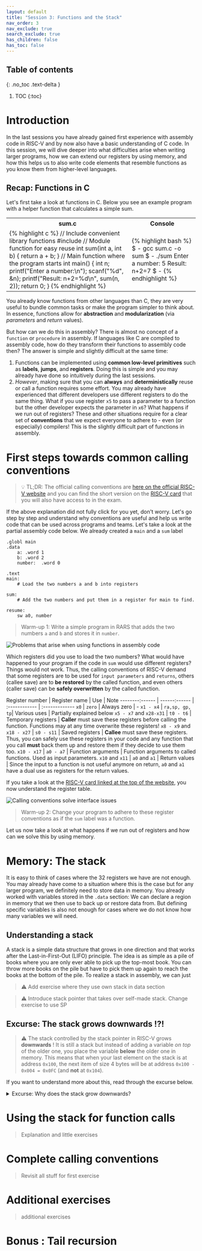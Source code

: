 ```yaml
---
layout: default
title: "Session 3: Functions and the Stack"
nav_order: 3
nav_exclude: true
search_exclude: true
has_children: false
has_toc: false
---
```


## Table of contents
{: .no_toc .text-delta }

1. TOC
{:toc}

# Introduction

In the last sessions you have already gained first experience with assembly code in RISC-V and by now also have a basic understanding of C code.
In this session, we will dive deeper into what difficulties arise when writing larger programs, how we can extend our registers by using memory, and how this helps us to also write code elements that resemble functions as you know them from higher-level languages.

## Recap: Functions in C

Let's first take a look at functions in C. Below you see an example program with a helper function that calculates a simple sum.

<table>
<tr>
<th>sum.c</th>
<th>Console</th>
</tr>
<tr>
<td>
{% highlight c %}
// Include convenient library functions
#include <stdio.h>
// Module function for easy reuse
int sum(int a, int b)
{
    return a + b;
}
// Main function where the program starts
int main()
{
    int n;
    printf("Enter a number:\n");
    scanf("%d", &n);
    printf("Result: n+2=%d\n", sum(n, 2));
    return 0;
}
{% endhighlight %}
</td>
<td>
{% highlight bash %}
$ - gcc sum.c -o sum
$ - ./sum
Enter a number:
5
Result: n+2=7
$ -
{% endhighlight %}
</td>
</tr>
</table>

You already know functions from other languages than C, they are very useful to bundle common tasks or make the program simpler to think about. In essence, functions allow for **abstraction** and **modularization** (via *parameters* and *return* values).

But how can we do this in assembly? There is almost no concept of a `function` or `procedure` in assembly. If languages like C are compiled to assembly code, how do they transform their functions to assembly code then? 
The answer is simple and slightly difficult at the same time:

1. Functions can be implemented using **common low-level primitives** such as **labels**, **jumps**, and **registers**. Doing this is simple and you may already have done so intuitively during the last sessions.
1. *However*, making sure that you can **always** and **deterministically** reuse or call a function requires some effort. You may already have experienced that different developers use different registers to do the same thing. What if you use register `x5` to pass a parameter to a function but the other developer expects the parameter in `x6`? What happens if we run out of registers? These and other situations require for a clear set of **conventions** that we expect everyone to adhere to - even (or especially) compilers! This is the slightly difficult part of functions in assembly.

# First steps towards common calling conventions

> :bulb: TL;DR: The official calling conventions are [here on the official RISC-V website](https://riscv.org/wp-content/uploads/2015/01/riscv-calling.pdf) and you can find the short version on the [RISC-V card](/files/riscv-card.pdf) that you will also have access to in the exam.

If the above explanation did not fully click for you yet, don't worry. Let's go step by step and understand why conventions are useful and help us write code that can be used across programs and teams.
Let's take a look at the partial assembly code below. We already created a `main` and a `sum` label 


```armasm
.globl main
.data
    a: .word 1
    b: .word 2
    number:  .word 0

.text
main:
    # Load the two numbers a and b into registers

sum:
    # Add the two numbers and put them in a register for main to find.

resume:
    sw a0, number

```

> Warm-up 1: Write a simple program in RARS that adds the two numbers `a` and `b` and stores it in `number`.

![Problems that arise when using functions in assembly code](calling-conventions-problem.png "Problems that arise when using functions in assembly code")

Which registers did you use to load the two numbers? What would have happened to your program if the code in `sum` would use different registers? Things would not work. Thus, the calling conventions of RISC-V demand that some registers are to be used for `input parameters` and `returns`, others (callee save) are to **be restored** by the called function, and even others (caller save) can be **safely overwritten** by the called function.

Register number             | Register name | Use                   | Note
--------:------             | ------:------ | :------------         | :-------------
`x0`                        | `zero`        | Always zero           | -
`x1 - x4`                   | `ra,sp, gp, tp`| Various uses         | Partially explained below
`x5 - x7` and `x28-x31`     | `t0 - t6`     | Temporary registers   | **Caller** must save these registers before calling the function. Functions may at any time overwrite these registers!
`x8 - x9` and `x18 - x27`   | `s0 - s11`    | Saved registers       | **Callee** must save these registers. Thus, you can safely use these registers in your code and any function that you call **must** back them up and restore them if they decide to use them too.
`x10 - x17`                 | `a0 - a7`     | Function arguments    | Function arguments to called functions. Used as input parameters.
`x10` and `x11`             | `a0` and `a1` | Return values         | Since the input to a function is not useful anymore on return, `a0` and `a1` have a dual use as registers for the return values.

If you take a look at the [RISC-V card linked at the top of the website](/files/riscv-card.pdf), you now understand the register table.

![Calling conventions solve interface issues](calling-conventions-solution.png "Calling conventions solve interface issues")

> Warm-up 2: Change your program to adhere to these register conventions as if the `sum` label was a function.



Let us now take a look at what happens if we run out of registers and how can we solve this by using memory.

# Memory: The stack

It is easy to think of cases where the 32 registers we have are not enough. You may already have come to a situation where this is the case but for any larger program, we definitely need to store data in memory.
You already worked with variables stored in the `.data` section: We can declare a region in memory that we then use to back up or restore data from. But defining specific variables is also not enough for cases where we do not know how many variables we will need.

## Understanding a stack

A stack is a simple data structure that grows in one direction and that works after the Last-in-First-Out (LIFO) principle. The idea is as simple as a pile of books where you are only ever able to pick up the top-most book. You can throw more books on the pile but have to pick them up again to reach the books at the bottom of the pile.
To realize a stack in assembly, we can just 

> :warning: Add exercise where they use own stack in data section

> :warning: Introduce stack pointer that takes over self-made stack. Change exercise to use SP


## Excurse: The stack grows downwards !?!

> :warning: The stack controlled by the stack pointer in RISC-V grows **downwards** ! It is still a stack but instead of adding a variable *on top* of the older one, you place the variable **below** the older one in memory. This means that when your last element on the stack is at address `0x100`, the next item of size 4 bytes will be at address `0x100 - 0x004 = 0x0FC` (and **not** at `0x104`).

If you want to understand more about this, read through the excurse below.

<details closed markdown="block">
  <summary>
    Excurse: Why does the stack grow downwards?
  </summary>
  {: .text-gamma .text-blue-000 }

There is no *technical* reason for this, this is just **convention**. You could equally well define that the stack grows upwards in the direction that is probably more intuitive to you. However, this decision may make more sense when looking at the general memory layout that we use for *all* the uses of the memory in RISC-V.

Since RISC-V is based on a Von Neumann architecture, the memory is used to store *both* instructions and data. Take a look at the memory overview below. You will see that in the memory, we need to store (from bottom to top, low address to high):

1. Reserved memory at the very first addresses (bottom in the graphic, but address 0x00
1. Text section, i.e., the instructions that are kept in memory. For programs you write with RARS, this means all instructions you write as RARS simulates a memory layout for you.
1. Data section where all static data is kept
1. Heap data for dynamic memory. You will learn more about this in the next session.
1. Stack

Both the stack and the heap can grow during the execution of programs. Since we may not always know how large both can get during execution, it is simpler to just have them share a big block of memory and let them grow towards each other. Then, we only need to make sure they never cross each other but until that happens, both can grow and shrink however they want.

![Memory Layout in RISC-V](memory-layout.png "Memory Layout in RISC-V")

> :bulb: *Why does the stack grow downwards?* Because it became a convention at some point that the **stack grows downwards** and **the heap grows upward**. There are some reasons that make it a smart choice, but nowadays it is just a convention in RISC-V.

</details>


# Using the stack for function calls

> Explanation and little exercises

# Complete calling conventions

> Revisit all stuff for first exercise

# Additional exercises
 
> additional exercises

# Bonus : Tail recursion